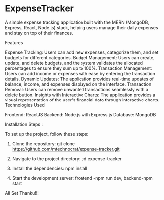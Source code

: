 ﻿# ExpenseTracker

A simple expense tracking application built with the MERN (MongoDB, Express, React, Node.js) stack, helping users manage their daily expenses and stay on top of their finances.

Features

Expense Tracking: Users can add new expenses, categorize them, and set budgets for different categories.
Budget Management: Users can create, update, and delete budgets, and the system validates the allocated percentages to ensure they sum up to 100%.
Transaction Management: Users can add income or expenses with ease by entering the transaction details.
Dynamic Updates: The application provides real-time updates of balance, income, and expenses displayed on the interface.
Transaction Removal: Users can remove unwanted transactions seamlessly with a delete button.
Insights with Interactive Charts: The application provides a visual representation of the user's financial data through interactive charts.
Technologies Used

Frontend: ReactJS
Backend: Node.js with Express.js
Database: MongoDB


Installation Steps :

To set up the project, follow these steps:

1. Clone the repository:
      git clone https://github.com/mtechnocrat/expense-tracker.git
 
2. Navigate to the project directory:
      cd expense-tracker
   
3. Install the dependencies:
      npm install

4. Start the development server:
      frontend -npm run dev,
      backend-npm start

All Set Thanku!!!
